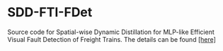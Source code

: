# SDD-FTI-FDet
Source code for Spatial-wise Dynamic Distillation for MLP-like Efficient Visual Fault Detection of Freight Trains.
The details can be found [[here]](https://arxiv.org/pdf/2312.05832.pdf)
